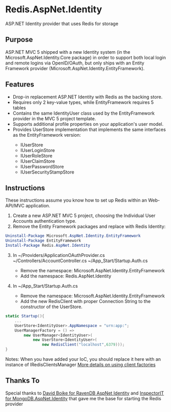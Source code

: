 Redis.AspNet.Identity
=====================

ASP.NET Identity provider that uses Redis for storage

## Purpose ##

ASP.NET MVC 5 shipped with a new Identity system (in the Microsoft.AspNet.Identity.Core package) in order to support both local login and remote logins via OpenID/OAuth, but only ships with an
Entity Framework provider (Microsoft.AspNet.Identity.EntityFramework).

## Features ##
* Drop-in replacement ASP.NET Identity with Redis as the backing store.
* Requires only 2 key-value types, while EntityFramework requires 5 tables
* Contains the same IdentityUser class used by the EntityFramework provider in the MVC 5 project template.
* Supports additional profile properties on your application's user model.
* Provides UserStore<TUser> implementation that implements the same interfaces as the EntityFramework version:
    * IUserStore<TUser>
    * IUserLoginStore<TUser>
    * IUserRoleStore<TUser>
    * IUserClaimStore<TUser>
    * IUserPasswordStore<TUser>
    * IUserSecurityStampStore<TUser>

## Instructions ##
These instructions assume you know how to set up Redis within an Web-API/MVC application.

1. Create a new ASP.NET MVC 5 project, choosing the Individual User Accounts authentication type.
2. Remove the Entity Framework packages and replace with Redis Identity:

```PowerShell
Uninstall-Package Microsoft.AspNet.Identity.EntityFramework
Uninstall-Package EntityFramework
Install-Package Redis.AspNet.Identity
```
  
3. In 
	~/Providers/ApplicationOAuthProvider.cs
	~/Controllers/AccountController.cs
	~/App_Start/Startup.Auth.cs
	
    * Remove the namespace: Microsoft.AspNet.Identity.EntityFramework
    * Add the namespace: Redis.AspNet.Identity
	
4. In ~/App_Start/Startup.Auth.cs
    * Remove the namespace: Microsoft.AspNet.Identity.EntityFramework
    * Add the new RedisClient with proper Connection String to the constructor of the UserStore.

```C#
static Startup(){
	...
	UserStore<IdentityUser>.AppNamespace = "urn:app:";
	UserManagerFactory = () => 
		new UserManager<IdentityUser>(
			new UserStore<IdentityUser>(
				new RedisClient("localhost",6379)));
}
```

Notes: When you have added your IoC, you should replace it here with an instance of IRedisClientsManager [More details on using client factories](http://www.piotrwalat.net/using-redis-with-asp-net-web-api/)

## Thanks To ##

Special thanks to [David Boike for RavenDB AspNet Identity](https://github.com/ILMServices/RavenDB.AspNet.Identity) and [InspectorIT for MongoDB.AspNet.Identity](https://github.com/InspectorIT/MongoDB.AspNet.Identity) that gave me the base for starting the Redis provider

